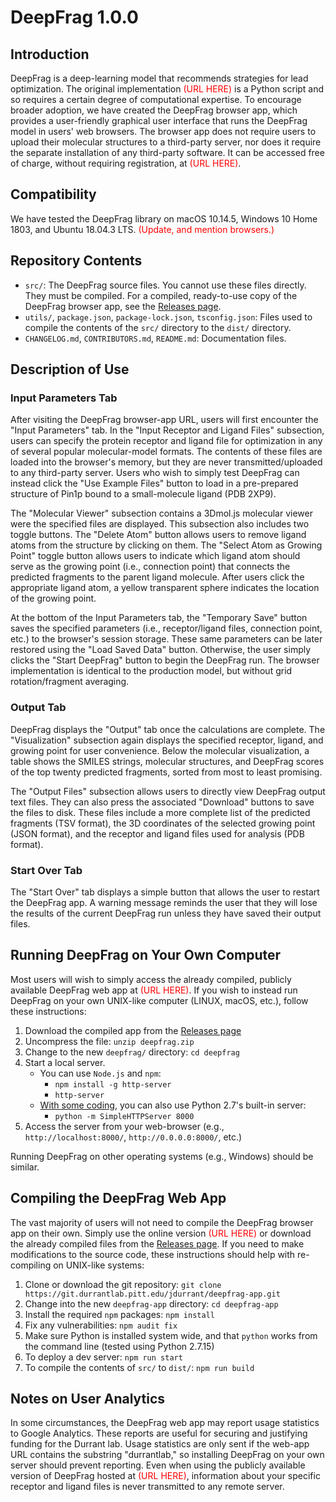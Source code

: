# DeepFrag 1.0.0 #

## Introduction ##

DeepFrag is a deep-learning model that recommends strategies for lead
optimization. The original implementation <span style="color:red;">(URL
HERE)</span> is a Python script and so requires a certain degree of
computational expertise. To encourage broader adoption, we have created the
DeepFrag browser app, which provides a user-friendly graphical user interface
that runs the DeepFrag model in users' web browsers. The browser app does not
require users to upload their molecular structures to a third-party server,
nor does it require the separate installation of any third-party software. It
can be accessed free of charge, without requiring registration, at <span
style="color:red;">(URL HERE)</span>.

## Compatibility ##

We have tested the DeepFrag library on macOS 10.14.5, Windows 10 Home 1803,
and Ubuntu 18.04.3 LTS. <span style="color:red;">(Update, and mention
browsers.)</span>

## Repository Contents ##

* `src/`: The DeepFrag source files. You cannot use these files directly. They
  must be compiled. For a compiled, ready-to-use copy of the DeepFrag browser
  app, see the [Releases
  page](https://git.durrantlab.pitt.edu/jdurrant/deepfrag-app/-/releases).
* `utils/`, `package.json`, `package-lock.json`, `tsconfig.json`: Files used
  to compile the contents of the `src/` directory to the `dist/` directory.
* `CHANGELOG.md`, `CONTRIBUTORS.md`, `README.md`: Documentation files.

## Description of Use ##

### Input Parameters Tab ###

After visiting the DeepFrag browser-app URL, users will first encounter the
"Input Parameters" tab. In the "Input Receptor and Ligand Files" subsection,
users can specify the protein receptor and ligand file for optimization in any
of several popular molecular-model formats. The contents of these files are
loaded into the browser's memory, but they are never transmitted/uploaded to
any third-party server. Users who wish to simply test DeepFrag can instead
click the "Use Example Files" button to load in a pre-prepared structure of
Pin1p bound to a small-molecule ligand (PDB 2XP9).

The "Molecular Viewer" subsection contains a 3Dmol.js molecular viewer were
the specified files are displayed. This subsection also includes two toggle
buttons. The "Delete Atom" button allows users to remove ligand atoms from the
structure by clicking on them. The "Select Atom as Growing Point" toggle
button allows users to indicate which ligand atom should serve as the growing
point (i.e., connection point) that connects the predicted fragments to the
parent ligand molecule. After users click the appropriate ligand atom, a
yellow transparent sphere indicates the location of the growing point.

At the bottom of the Input Parameters tab, the "Temporary Save" button saves
the specified parameters (i.e., receptor/ligand files, connection point, etc.)
to the browser's session storage. These same parameters can be later restored
using the "Load Saved Data" button. Otherwise, the user simply clicks the
"Start DeepFrag" button to begin the DeepFrag run. The browser implementation
is identical to the production model, but without grid rotation/fragment
averaging.

### Output Tab ###

DeepFrag displays the "Output" tab once the calculations are complete. The
"Visualization" subsection again displays the specified receptor, ligand, and
growing point for user convenience. Below the molecular visualization, a table
shows the SMILES strings, molecular structures, and DeepFrag scores of the top
twenty predicted fragments, sorted from most to least promising.

The "Output Files" subsection allows users to directly view DeepFrag output
text files. They can also press the associated "Download" buttons to save the
files to disk. These files include a more complete list of the predicted
fragments (TSV format), the 3D coordinates of the selected growing point (JSON
format), and the receptor and ligand files used for analysis (PDB format).

### Start Over Tab ###

The "Start Over" tab displays a simple button that allows the user to restart
the DeepFrag app. A warning message reminds the user that they will lose the
results of the current DeepFrag run unless they have saved their output files.

## Running DeepFrag on Your Own Computer ##

Most users will wish to simply access the already compiled, publicly available
DeepFrag web app at <span style="color:red;">(URL HERE)</span>. If you wish to
instead run DeepFrag on your own UNIX-like computer (LINUX, macOS, etc.),
follow these instructions:

1. Download the compiled app from the [Releases
   page](https://git.durrantlab.pitt.edu/jdurrant/deepfrag-app/-/releases)
2. Uncompress the file: `unzip deepfrag.zip`
3. Change to the new `deepfrag/` directory: `cd deepfrag`
4. Start a local server.
   * You can use `Node.js` and `npm`:
     * `npm install -g http-server`
     * `http-server`
   * [With some
     coding](https://curiousprog.com/2018/10/08/serving-webassembly-files-with-a-development-web-server/),
     you can also use Python 2.7's built-in server:
     * `python -m SimpleHTTPServer 8000`
5. Access the server from your web-browser (e.g., `http://localhost:8000/`,
   `http://0.0.0.0:8000/`, etc.)

Running DeepFrag on other operating systems (e.g., Windows) should be similar.

## Compiling the DeepFrag Web App ##

The vast majority of users will not need to compile the DeepFrag browser app
on their own. Simply use the online version <span style="color:red;">(URL
HERE)</span> or download the already compiled files from the [Releases
page](https://git.durrantlab.pitt.edu/jdurrant/deepfrag-app/-/releases). If
you need to make modifications to the source code, these instructions should
help with re-compiling on UNIX-like systems:

1. Clone or download the git repository: `git clone https://git.durrantlab.pitt.edu/jdurrant/deepfrag-app.git`
2. Change into the new `deepfrag-app` directory: `cd deepfrag-app`
3. Install the required `npm` packages: `npm install`
4. Fix any vulnerabilities: `npm audit fix`
5. Make sure Python is installed system wide, and that `python` works from the
   command line (tested using Python 2.7.15)
6. To deploy a dev server: `npm run start`
7. To compile the contents of `src/` to `dist/`: `npm run build`

## Notes on User Analytics ##

In some circumstances, the DeepFrag web app may report usage statistics to
Google Analytics. These reports are useful for securing and justifying funding
for the Durrant lab. Usage statistics are only sent if the web-app URL
contains the substring "durrantlab," so installing DeepFrag on your own server
should prevent reporting. Even when using the publicly available version of
DeepFrag hosted at <span style="color:red;">(URL HERE)</span>, information
about your specific receptor and ligand files is never transmitted to any
remote server.
